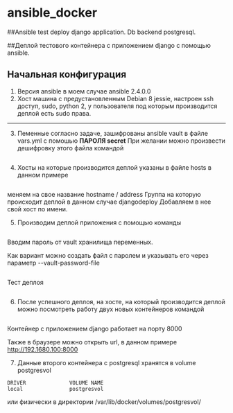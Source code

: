 # ansible_docker
##Ansible test deploy django application. Db backend postgresql.

##Деплой тестового контейнера с приложением django с помощью ansible.

Начальная конфигурация
---
1. Версия ansible в моем случае ansible 2.4.0.0 
2. Хост машина с предустановленным Debian 8 jessie, настроен ssh доступ, sudo, python 2, у пользователя под которым производится деплой есть sudo права.
---

3. Пеменные согласно задаче, зашифрованы ansible vault в файле vars.yml с помошью
 **ПАРОЛЯ secret**
При желании можно произвести дешифровку этого файла командой 
```ansible-vault decrypt vars_decrytp.yml --ask-vault-pass
```
4. Хосты на которые производится деплой указаны в файле hosts
в данном примере  
```testhost           ansible_ssh_host=192.168.1.10
```
меняем на свое название hostname / address 
Группа  на которую происходит деплой в данном случае 
djangodeploy 
Добавляем в нее свой хост по имени.

5. Производим деплой приложения с помощью команды

```$ ansible-playbook -D django.yml --ask-vault-pass  
```
Вводим пароль от vault хранилища переменных.

Как вариант можно создать файл с паролем и указывать его через параметр --vault-password-file

```$ ansible-playbook -D django.yml  --vault-password-file vaultpass
```
Тест деплоя 
```$ ansible-playbook -СD django.yml --ask-vault-pass  
```

6. После успешного деплоя, на хосте, на который производится деплой можно посмотреть работу двух новых контейнеров командой
```# docker ps -a
```
Контейнер с приложением django работает на порту 8000

Также в браузере можно открыть url, в данном примере
http://192.1680.100:8000 

7. Данные второго контейнера с postgresql хранятся в volume postgresvol
```# docker volume ls
DRIVER              VOLUME NAME
local               postgresvol
```
или физически в директории  /var/lib/docker/volumes/postgresvol/ 





